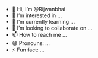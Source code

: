 - 👋 Hi, I’m @Rijwanbhai
- 👀 I’m interested in ...
- 🌱 I’m currently learning ...
- 💞️ I’m looking to collaborate on ...
- 📫 How to reach me ...
- 😄 Pronouns: ...
- ⚡ Fun fact: ...

<!---
Rijwanbhai/Rijwanbhai is a ✨ special ✨ repository because its `README.md` (this file) appears on your GitHub profile.
You can click the Preview link to take a look at your changes.
--->
